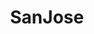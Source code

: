 ---
title: SanJose
crosslinks:
- autotldr
- SJSU
- rit
- jino6c
- leagueoflegends
- SFBayHousing
- LifeProTips
- fastfood
- LosAngeles
- LateStageCapitalism
- funny
- livven
- PanicHistory
- ShitSlumlordsSay
- Incels
- QueerSF
- homedefense
- investing
- nintendo
- ClashOfClans
---